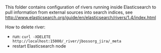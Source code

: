 This folder contains configuration of rivers running inside Elasticsearch to pull
information from external sources into search indices,
see <http://www.elasticsearch.org/guide/en/elasticsearch/rivers/1.4/index.html>

How to delete river:

- run: `curl -XDELETE http://localhost:15000/_river/jbossorg_jira/_meta`
- restart Elasticsearch node